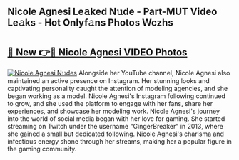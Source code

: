 ## Nicole Agnesi Le𝚊ked N𝚞de - Part-MUT Video Le𝚊ks - Hot Onlyf𝚊ns Photos Wczhs

# <h2><a href="http://ab65884.deff.icu/?id=Nicole+Agnesi">🔗 New 👉🔴 Nicole Agnesi VIDEO Photos</a></h2>

[![Nicole Agnesi N𝚞des](https://i.imgur.com/rIISA9y.gif)](http://ab65884.deff.icu/?id=Nicole+Agnesi)
Alongside her YouTube channel, Nicole Agnesi also maintained an active presence on Instagram. Her stunning looks and captivating personality caught the attention of modeling agencies, and she began working as a model. Nicole Agnesi's Instagram following continued to grow, and she used the platform to engage with her fans, share her experiences, and showcase her modeling work. Nicole Agnesi's journey into the world of social media began with her love for gaming. She started streaming on Twitch under the username "GingerBreaker" in 2013, where she gained a small but dedicated following. Nicole Agnesi's charisma and infectious energy shone through her streams, making her a popular figure in the gaming community.
